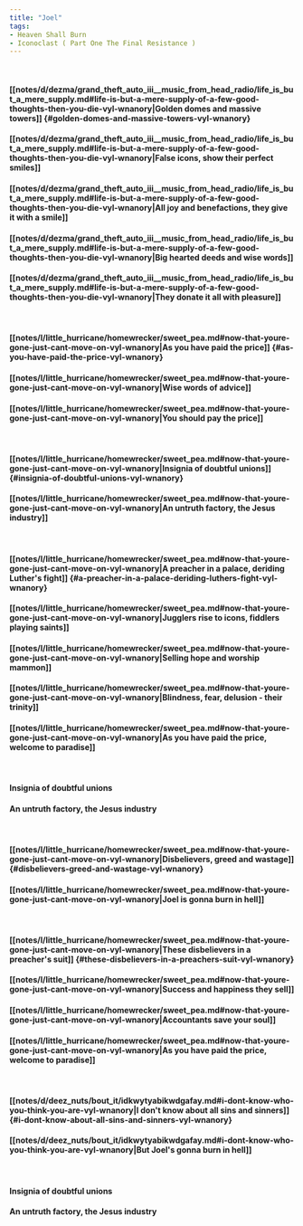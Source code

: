 ```yaml
---
title: "Joel"
tags:
- Heaven Shall Burn
- Iconoclast ( Part One The Final Resistance )
---
```

&nbsp;
#### [[notes/d/dezma/grand_theft_auto_iii__music_from_head_radio/life_is_but_a_mere_supply.md#life-is-but-a-mere-supply-of-a-few-good-thoughts-then-you-die-vyl-wnanory|Golden domes and massive towers]] {#golden-domes-and-massive-towers-vyl-wnanory}
#### [[notes/d/dezma/grand_theft_auto_iii__music_from_head_radio/life_is_but_a_mere_supply.md#life-is-but-a-mere-supply-of-a-few-good-thoughts-then-you-die-vyl-wnanory|False icons, show their perfect smiles]]
#### [[notes/d/dezma/grand_theft_auto_iii__music_from_head_radio/life_is_but_a_mere_supply.md#life-is-but-a-mere-supply-of-a-few-good-thoughts-then-you-die-vyl-wnanory|All joy and benefactions, they give it with a smile]]
#### [[notes/d/dezma/grand_theft_auto_iii__music_from_head_radio/life_is_but_a_mere_supply.md#life-is-but-a-mere-supply-of-a-few-good-thoughts-then-you-die-vyl-wnanory|Big hearted deeds and wise words]]
#### [[notes/d/dezma/grand_theft_auto_iii__music_from_head_radio/life_is_but_a_mere_supply.md#life-is-but-a-mere-supply-of-a-few-good-thoughts-then-you-die-vyl-wnanory|They donate it all with pleasure]]
&nbsp;
#### [[notes/l/little_hurricane/homewrecker/sweet_pea.md#now-that-youre-gone-just-cant-move-on-vyl-wnanory|As you have paid the price]] {#as-you-have-paid-the-price-vyl-wnanory}
#### [[notes/l/little_hurricane/homewrecker/sweet_pea.md#now-that-youre-gone-just-cant-move-on-vyl-wnanory|Wise words of advice]]
#### [[notes/l/little_hurricane/homewrecker/sweet_pea.md#now-that-youre-gone-just-cant-move-on-vyl-wnanory|You should pay the price]]
&nbsp;
#### [[notes/l/little_hurricane/homewrecker/sweet_pea.md#now-that-youre-gone-just-cant-move-on-vyl-wnanory|Insignia of doubtful unions]] {#insignia-of-doubtful-unions-vyl-wnanory}
#### [[notes/l/little_hurricane/homewrecker/sweet_pea.md#now-that-youre-gone-just-cant-move-on-vyl-wnanory|An untruth factory, the Jesus industry]]
&nbsp;
#### [[notes/l/little_hurricane/homewrecker/sweet_pea.md#now-that-youre-gone-just-cant-move-on-vyl-wnanory|A preacher in a palace, deriding Luther's fight]] {#a-preacher-in-a-palace-deriding-luthers-fight-vyl-wnanory}
#### [[notes/l/little_hurricane/homewrecker/sweet_pea.md#now-that-youre-gone-just-cant-move-on-vyl-wnanory|Jugglers rise to icons, fiddlers playing saints]]
#### [[notes/l/little_hurricane/homewrecker/sweet_pea.md#now-that-youre-gone-just-cant-move-on-vyl-wnanory|Selling hope and worship mammon]]
#### [[notes/l/little_hurricane/homewrecker/sweet_pea.md#now-that-youre-gone-just-cant-move-on-vyl-wnanory|Blindness, fear, delusion - their trinity]]
#### [[notes/l/little_hurricane/homewrecker/sweet_pea.md#now-that-youre-gone-just-cant-move-on-vyl-wnanory|As you have paid the price, welcome to paradise]]
&nbsp;
#### Insignia of doubtful unions
#### An untruth factory, the Jesus industry
&nbsp;
#### [[notes/l/little_hurricane/homewrecker/sweet_pea.md#now-that-youre-gone-just-cant-move-on-vyl-wnanory|Disbelievers, greed and wastage]] {#disbelievers-greed-and-wastage-vyl-wnanory}
#### [[notes/l/little_hurricane/homewrecker/sweet_pea.md#now-that-youre-gone-just-cant-move-on-vyl-wnanory|Joel is gonna burn in hell]]
&nbsp;
#### [[notes/l/little_hurricane/homewrecker/sweet_pea.md#now-that-youre-gone-just-cant-move-on-vyl-wnanory|These disbelievers in a preacher's suit]] {#these-disbelievers-in-a-preachers-suit-vyl-wnanory}
#### [[notes/l/little_hurricane/homewrecker/sweet_pea.md#now-that-youre-gone-just-cant-move-on-vyl-wnanory|Success and happiness they sell]]
#### [[notes/l/little_hurricane/homewrecker/sweet_pea.md#now-that-youre-gone-just-cant-move-on-vyl-wnanory|Accountants save your soul]]
#### [[notes/l/little_hurricane/homewrecker/sweet_pea.md#now-that-youre-gone-just-cant-move-on-vyl-wnanory|As you have paid the price, welcome to paradise]]
&nbsp;
#### [[notes/d/deez_nuts/bout_it/idkwytyabikwdgafay.md#i-dont-know-who-you-think-you-are-vyl-wnanory|I don't know about all sins and sinners]] {#i-dont-know-about-all-sins-and-sinners-vyl-wnanory}
#### [[notes/d/deez_nuts/bout_it/idkwytyabikwdgafay.md#i-dont-know-who-you-think-you-are-vyl-wnanory|But Joel's gonna burn in hell]]
&nbsp;
#### Insignia of doubtful unions
#### An untruth factory, the Jesus industry
